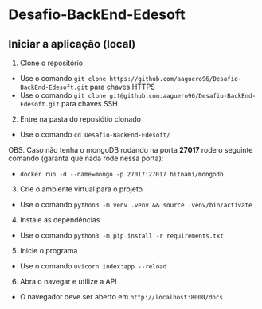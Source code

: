 # Desafio-BackEnd-Edesoft

## Iniciar a aplicação (local)

1. Clone o repositório

- Use o comando ```git clone https://github.com/aaguero96/Desafio-BackEnd-Edesoft.git``` para chaves HTTPS
- Use o comando ```git clone git@github.com:aaguero96/Desafio-BackEnd-Edesoft.git``` para chaves SSH

2. Entre na pasta do reposiótio clonado

- Use o comando ```cd Desafio-BackEnd-Edesoft/```

OBS. Caso não tenha o mongoDB rodando na porta <strong>27017</strong> rode o seguinte comando (garanta que nada rode nessa porta):

- ```docker run -d --name=mongo -p 27017:27017 bitnami/mongodb```

3. Crie o ambiente virtual para o projeto

- Use o comando ```python3 -m venv .venv && source .venv/bin/activate```

4. Instale as dependências

- Use o comando ```python3 -m pip install -r requirements.txt```

5. Inicie o programa

- Use o comando ```uvicorn index:app --reload```

6. Abra o navegar e utilize a API

- O navegador deve ser aberto em ```http://localhost:8000/docs```
